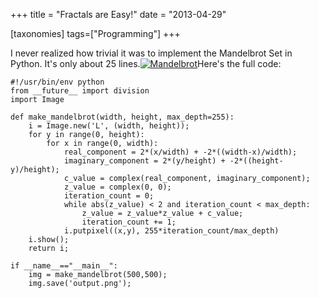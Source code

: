 +++
title = "Fractals are Easy!"
date = "2013-04-29"

[taxonomies]
tags=["Programming"]
+++

I never realized how trivial it was to implement the Mandelbrot Set in Python. It's only about 25 lines.[![Mandelbrot](http://www.josephcatrambone.com/wp-content/uploads/2013/04/mandelbrot.png)](./img/wp-content-uploads-2013-04-mandelbrot.png)Here's the full code:

```
#!/usr/bin/env python
from __future__ import division
import Image

def make_mandelbrot(width, height, max_depth=255):
	i = Image.new('L', (width, height));
	for y in range(0, height):
		for x in range(0, width):
			real_component = 2*(x/width) + -2*((width-x)/width);
			imaginary_component = 2*(y/height) + -2*((height-y)/height);
			c_value = complex(real_component, imaginary_component);
			z_value = complex(0, 0);
			iteration_count = 0;
			while abs(z_value) < 2 and iteration_count < max_depth:
				z_value = z_value*z_value + c_value;
				iteration_count += 1;
			i.putpixel((x,y), 255*iteration_count/max_depth)
	i.show();
	return i;

if __name__=="__main__":
	img = make_mandelbrot(500,500);
	img.save('output.png');
```

